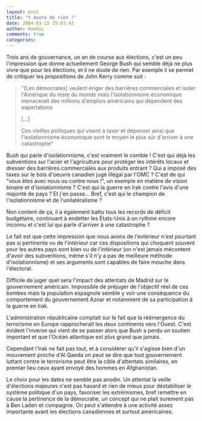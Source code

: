 ```yaml
---
layout: post
title: "Y doute de rien !"
date: 2004-03-15 15:03:43
author: Hoedic
comments: true
categories: 
---
```



Trois ans de gouvernance, un an de course aux élections, c'est un peu l'impression que donne actuellement George Bush qui semble déjà ne plus vivre que pour les élections, et il ne doute de rien. Par exemple il se permet de critiquer les propositions de John Kerry comme suit :

<blockquote class="citation">

"[Les démocrates] veulent ériger des barrières commerciales et isoler l'Amérique du reste du monde mais l'isolationnisme économique menacerait des millions d'emplois américains qui dépendent des exportations

[...]

Ces vieilles politiques qui visent à taxer et dépenser ainsi que l'isolationnisme économique sont le moyen le plus sûr d'arriver à une catastrophe"
</blockquote>

Bush qui parle d'isolationnisme, c'est vraiment le comble ! C'est qui déjà les subventions sur l'acier et l'agriculture pour protéger les intérêts locaux et dresser des barrières commerciales aux produits entrant ? Qui a imposé des taxes sur le bois d'oeuvre canadien jugé illégal par l'OMC ? C'est de qui "vous êtes avec nous ou contre nous !", un exemple en matière de vision binaire et d'isolationnisme ? C'est qui la guerre en Irak contre l'avis d'une majorité de pays ? Et j'en passe... Bref, c'est qui le champion de l'isolationnisme et de l'unilatéralisme ?

Non content de ça, il a également battu tous les records de déficit budgétaire, continuant à endetter les États-Unis à un rythme encore inconnu et c'est lui qui parle d'arriver à une catastrophe ?

Le fait est que cette impression que nous avons de l'extérieur n'est pourtant pas si pertinente vu de l'intérieur car ces dispositions qui choquent souvent pour les autres pays sont bien vu de l'intérieur (on n'est jamais mécontent d'avoir des subventions, même s'il n'y a pas de meilleure méthode d'isolationnisme) et ses arguments sont capables de faire mouche  dans l'électorat.

Difficile de juger quel sera l'impact des attentats de Madrid sur le gouvernement américain. Impossible de préjuger de l'objectif réel de ces bombes mais la population espagnole semble y voir une conséquence du comportement du gouvernement Aznar et notamment de sa participation à la guerre en Irak.

L'administration républicaine comptait sur le fait que la réémergence du terrorisme en Europe rapprocherait les deux continents vers l'Ouest. C'est évident l'inverse qui vient de se passer alors que Bush a perdu un soutien important et que l'Océan atlantique est plus grand que jamais.

Cependant l'Irak ne fait pas tout, et à considérer qu'il s'agisse bien d'un mouvement proche d'Al Qaeda on peut se dire que tout gouvernement luttant contre le terrorisme peut être la cible d'attentats similaires, en premier lieu ceux ayant envoyé des hommes en Afghanistan.

Le choix pour les dates ne semble pas anodin. Un attentat la veille d'élections majeures n'est pas hasard et rien de mieux pour déstabiliser le système politique d'un pays, favoriser les extrêmismes, bref remettre en cause la pertinence de la démocratie, un concept qui ne plait surement pas à Ben Laden et compagnie. On peut s'attendre à une activité assez importante avant les élections canadiennes et surtout américaines.